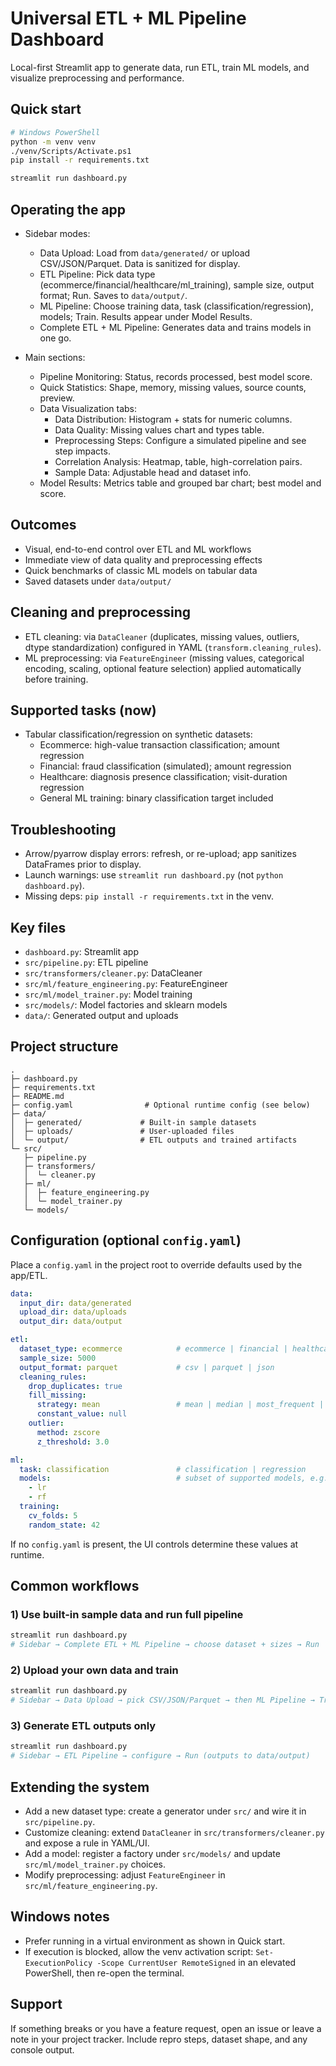 # Universal ETL + ML Pipeline Dashboard

Local-first Streamlit app to generate data, run ETL, train ML models, and visualize preprocessing and performance.

## Quick start

```bash
# Windows PowerShell
python -m venv venv
./venv/Scripts/Activate.ps1
pip install -r requirements.txt

streamlit run dashboard.py
```

## Operating the app

- Sidebar modes:
  - Data Upload: Load from `data/generated/` or upload CSV/JSON/Parquet. Data is sanitized for display.
  - ETL Pipeline: Pick data type (ecommerce/financial/healthcare/ml_training), sample size, output format; Run. Saves to `data/output/`.
  - ML Pipeline: Choose training data, task (classification/regression), models; Train. Results appear under Model Results.
  - Complete ETL + ML Pipeline: Generates data and trains models in one go.

- Main sections:
  - Pipeline Monitoring: Status, records processed, best model score.
  - Quick Statistics: Shape, memory, missing values, source counts, preview.
  - Data Visualization tabs:
    - Data Distribution: Histogram + stats for numeric columns.
    - Data Quality: Missing values chart and types table.
    - Preprocessing Steps: Configure a simulated pipeline and see step impacts.
    - Correlation Analysis: Heatmap, table, high-correlation pairs.
    - Sample Data: Adjustable head and dataset info.
  - Model Results: Metrics table and grouped bar chart; best model and score.

## Outcomes

- Visual, end-to-end control over ETL and ML workflows
- Immediate view of data quality and preprocessing effects
- Quick benchmarks of classic ML models on tabular data
- Saved datasets under `data/output/`

## Cleaning and preprocessing

- ETL cleaning: via `DataCleaner` (duplicates, missing values, outliers, dtype standardization) configured in YAML (`transform.cleaning_rules`).
- ML preprocessing: via `FeatureEngineer` (missing values, categorical encoding, scaling, optional feature selection) applied automatically before training.

## Supported tasks (now)

- Tabular classification/regression on synthetic datasets:
  - Ecommerce: high-value transaction classification; amount regression
  - Financial: fraud classification (simulated); amount regression
  - Healthcare: diagnosis presence classification; visit-duration regression
  - General ML training: binary classification target included

## Troubleshooting

- Arrow/pyarrow display errors: refresh, or re-upload; app sanitizes DataFrames prior to display.
- Launch warnings: use `streamlit run dashboard.py` (not `python dashboard.py`).
- Missing deps: `pip install -r requirements.txt` in the venv.

## Key files

- `dashboard.py`: Streamlit app
- `src/pipeline.py`: ETL pipeline
- `src/transformers/cleaner.py`: DataCleaner
- `src/ml/feature_engineering.py`: FeatureEngineer
- `src/ml/model_trainer.py`: Model training
- `src/models/`: Model factories and sklearn models
- `data/`: Generated output and uploads

## Project structure

```text
.
├─ dashboard.py
├─ requirements.txt
├─ README.md
├─ config.yaml                # Optional runtime config (see below)
├─ data/
│  ├─ generated/             # Built-in sample datasets
│  ├─ uploads/               # User-uploaded files
│  └─ output/                # ETL outputs and trained artifacts
└─ src/
   ├─ pipeline.py
   ├─ transformers/
   │  └─ cleaner.py
   ├─ ml/
   │  ├─ feature_engineering.py
   │  └─ model_trainer.py
   └─ models/
```

## Configuration (optional `config.yaml`)

Place a `config.yaml` in the project root to override defaults used by the app/ETL.

```yaml
data:
  input_dir: data/generated
  upload_dir: data/uploads
  output_dir: data/output

etl:
  dataset_type: ecommerce            # ecommerce | financial | healthcare | ml_training
  sample_size: 5000
  output_format: parquet             # csv | parquet | json
  cleaning_rules:
    drop_duplicates: true
    fill_missing:
      strategy: mean                 # mean | median | most_frequent | constant
      constant_value: null
    outlier:
      method: zscore
      z_threshold: 3.0

ml:
  task: classification               # classification | regression
  models:                            # subset of supported models, e.g. lr, rf, xgb
    - lr
    - rf
  training:
    cv_folds: 5
    random_state: 42
```

If no `config.yaml` is present, the UI controls determine these values at runtime.

## Common workflows

### 1) Use built-in sample data and run full pipeline

```bash
streamlit run dashboard.py
# Sidebar → Complete ETL + ML Pipeline → choose dataset + sizes → Run
```

### 2) Upload your own data and train

```bash
streamlit run dashboard.py
# Sidebar → Data Upload → pick CSV/JSON/Parquet → then ML Pipeline → Train
```

### 3) Generate ETL outputs only

```bash
streamlit run dashboard.py
# Sidebar → ETL Pipeline → configure → Run (outputs to data/output)
```

## Extending the system

- Add a new dataset type: create a generator under `src/` and wire it in `src/pipeline.py`.
- Customize cleaning: extend `DataCleaner` in `src/transformers/cleaner.py` and expose a rule in YAML/UI.
- Add a model: register a factory under `src/models/` and update `src/ml/model_trainer.py` choices.
- Modify preprocessing: adjust `FeatureEngineer` in `src/ml/feature_engineering.py`.

## Windows notes

- Prefer running in a virtual environment as shown in Quick start.
- If execution is blocked, allow the venv activation script: `Set-ExecutionPolicy -Scope CurrentUser RemoteSigned` in an elevated PowerShell, then re-open the terminal.

## Support

If something breaks or you have a feature request, open an issue or leave a note in your project tracker. Include repro steps, dataset shape, and any console output.